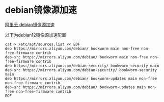 # debian镜像源加速

[阿里云 debian镜像源加速](https://developer.aliyun.com/mirror/debian?spm=a2c6h.13651102.0.0.3e221b11WX2lVz)



以下为debian12镜像源加速配置

```shell
cat > /etc/apt/sources.list << EOF
deb https://mirrors.aliyun.com/debian/ bookworm main non-free non-free-firmware contrib
deb-src https://mirrors.aliyun.com/debian/ bookworm main non-free non-free-firmware contrib
deb https://mirrors.aliyun.com/debian-security/ bookworm-security main
deb-src https://mirrors.aliyun.com/debian-security/ bookworm-security main
deb https://mirrors.aliyun.com/debian/ bookworm-updates main non-free non-free-firmware contrib
deb-src https://mirrors.aliyun.com/debian/ bookworm-updates main non-free non-free-firmware contrib
EOF
```







